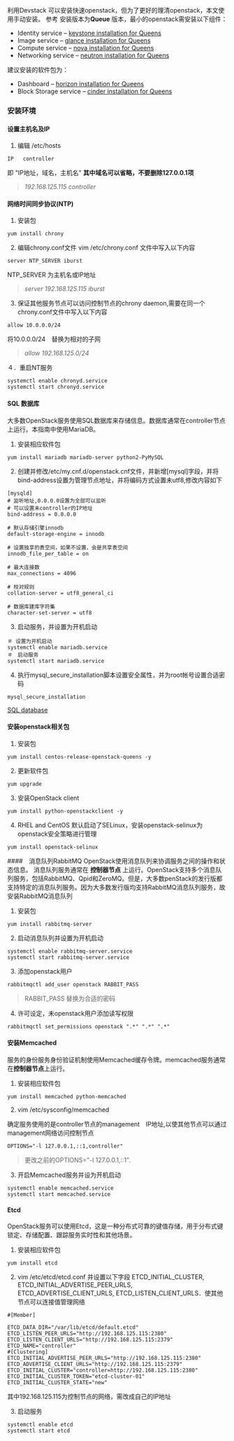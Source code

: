 利用Devstack 可以安装快速openstack，但为了更好的理清openstack，本文使用手动安装。
参考[](https://docs.openstack.org/install-guide/)
安装版本为**Queue** 版本，最小的openstack需安装以下组件：

*   Identity service – [keystone installation for Queens](https://docs.openstack.org/keystone/queens/install/)
*   Image service – [glance installation for Queens](https://docs.openstack.org/glance/queens/install/)
*   Compute service – [nova installation for Queens](https://docs.openstack.org/nova/queens/install/)
*   Networking service – [neutron installation for Queens](https://docs.openstack.org/neutron/queens/install/)

建议安装的软件包为：

*   Dashboard – [horizon installation for Queens](https://docs.openstack.org/horizon/queens/install/)
*   Block Storage service – [cinder installation for Queens](https://docs.openstack.org/cinder/queens/install/)
### 安装环境

#### 设置主机名及IP

1. 编辑 /etc/hosts

```
IP   controller
```
即 "IP地址，域名，主机名"
**其中域名可以省略，不要删除127.0.0.1项**
> *192.168.125.115   controller*

#### 网络时间同步协议(NTP)
1. 安装包
```
yum install chrony
```

2. 编辑chrony.conf文件
vim /etc/chrony.conf 文件中写入以下内容

```
server NTP_SERVER iburst
```
NTP_SERVER 为主机名或IP地址
> *server 192.168.125.115 iburst*

3. 保证其他服务节点可以访问控制节点的chrony daemon,需要在同一个chrony.conf文件中写入以下内容

```
allow 10.0.0.0/24
```
将10.0.0.0/24　替换为相对的子网
> *allow 192.168.125.0/24*

４．重启NT服务

```
systemctl enable chronyd.service
systemctl start chronyd.service
```

#### SQL 数据库
大多数OpenStack服务使用SQL数据库来存储信息。数据库通常在controller节点上运行。本指南中使用MariaDB。

1. 安装相应软件包

```
yum install mariadb mariadb-server python2-PyMySQL
```
2. 创建并修改/etc/my.cnf.d/openstack.cnf文件，并新增[mysql]字段，并将bind-address设置为管理节点地址，并将编码方式设置未utf8,修改内容如下

```
[mysqld]
# 监听地址,0.0.0.0设置为全部可以监听
# 可以设置未controller的IP地址
bind-address = 0.0.0.0

# 默认存储引擎innodb
default-storage-engine = innodb

# 设置独享的表空间，如果不设置，会是共享表空间
innodb_file_per_table = on

# 最大连接数
max_connections = 4096

# 校对规则
collation-server = utf8_general_ci

# 数据库建库字符集
character-set-server = utf8
```


3. 启动服务，并设置为开机启动
```
＃ 设置为开机启动
systemctl enable mariadb.service
＃　启动服务
systemctl start mariadb.service

```

4. 执行mysql_secure_installation脚本设置安全属性，并为root帐号设置合适密码
```
mysql_secure_installation
```

[SQL database](https://docs.openstack.org/install-guide/environment-sql-database.html)

#### 安装openstack相关包
1. 安装包

```
yum install centos-release-openstack-queens -y
```

2. 更新软件包
```
yum upgrade
```

3. 安装OpenStack client

```
yum install python-openstackclient -y
```

4. RHEL and CentOS 默认启动了SELinux，安装openstack-selinux为openstack安全策略进行管理

```
yum install openstack-selinux
```

####　消息队列RabbitMQ
OpenStack使用消息队列来协调服务之间的操作和状态信息。
消息队列服务通常在 **控制器节点** 上运行。OpenStack支持多个消息队列服务，包括RabbitMQ、Qpid和ZeroMQ。但是，大多数penStack的发行版都支持特定的消息队列服务。因为大多数发行版均支持RabbitMQ消息队列服务，故安装RabbitMQ消息队列

1. 安装包

```
yum install rabbitmq-server
```

2. 启动消息队列并设置为开机启动

```
systemctl enable rabbitmq-server.service
systemctl start rabbitmq-server.service
```
3. 添加openstack用户

```
rabbitmqctl add_user openstack RABBIT_PASS
```

>RABBIT_PASS 替换为合适的密码

4. 许可设定，未openstack用户添加读写权限

```
rabbitmqctl set_permissions openstack ".*" ".*" ".*"
```

#### 安装Memcached

服务的身份服务身份验证机制使用Memcached缓存令牌。memcached服务通常在**控制器节点**上运行。

1. 安装相应软件包
```
yum install memcached python-memcached
```

2. vim /etc/sysconfig/memcached

确定服务使用的是controller节点的management　IP地址,以使其他节点可以通过management网络访问控制节点

```
OPTIONS="-l 127.0.0.1,::1,controller"
```
>更改之前的OPTIONS="-l 127.0.0.1,::1".


3. 开启Memcached服务并设为开机启动

```
systemctl enable memcached.service
systemctl start memcached.service
```

#### Etcd

OpenStack服务可以使用Etcd，这是一种分布式可靠的键值存储，用于分布式键锁定、存储配置、跟踪服务实时性和其他场景。
1. 安装相应软件包
```
yum install etcd
```
2. vim /etc/etcd/etcd.conf
并设置以下字段  ETCD_INITIAL_CLUSTER, ETCD_INITIAL_ADVERTISE_PEER_URLS, ETCD_ADVERTISE_CLIENT_URLS, ETCD_LISTEN_CLIENT_URLS．使其他节点可以连接值管理网络
```
#[Member]

ETCD_DATA_DIR="/var/lib/etcd/default.etcd"
ETCD_LISTEN_PEER_URLS="http://192.168.125.115:2380"
ETCD_LISTEN_CLIENT_URLS="http://192.168.125.115:2379"
ETCD_NAME="controller"
#[Clustering]
ETCD_INITIAL_ADVERTISE_PEER_URLS="http://192.168.125.115:2380"
ETCD_ADVERTISE_CLIENT_URLS="http://192.168.125.115:2379"
ETCD_INITIAL_CLUSTER="controller=http://192.168.125.115:2380"
ETCD_INITIAL_CLUSTER_TOKEN="etcd-cluster-01"
ETCD_INITIAL_CLUSTER_STATE="new"
```
其中192.168.125.115为控制节点的网络，需改成自己的IP地址

3. 启动服务
```
systemctl enable etcd
systemctl start etcd
```
